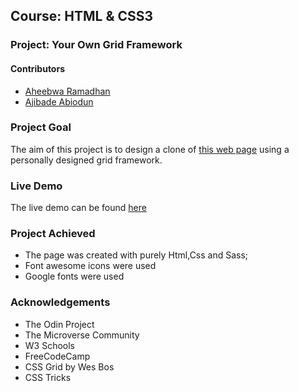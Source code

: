 
## Course: HTML & CSS3
### Project: Your Own Grid Framework

#### Contributors
* [Aheebwa Ramadhan](https://github.com/raheebwa)
* [Ajibade Abiodun](https://github.com/Tripple-A)

### Project Goal
The aim of this project is to design a clone of [this web page](https://getbootstrap.com/docs/4.3/examples/jumbotron/)  using a personally designed grid framework.

### Live Demo

The live demo can be found [here](https://tripple-a.github.io/Personalized-Grid/)

### Project Achieved
* The page was created with purely Html,Css and Sass;
* Font awesome icons were used
* Google fonts were used

### Acknowledgements
* The Odin Project
* The Microverse Community
* W3 Schools
* FreeCodeCamp
* CSS Grid by Wes Bos
* CSS Tricks
